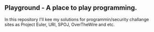 Playground - A place to play programming.
---

In this repository I'll kee my solutions for programmin/security challange
sites as Project Euler, URI, SPOJ, OverTheWire and etc.
